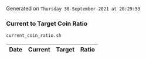 Generated on `Thursday 30-September-2021 at 20:29:53`

### Current to Target Coin Ratio
`current_coin_ratio.sh`

Date|Current|Target|Ratio
---|---|---|---
